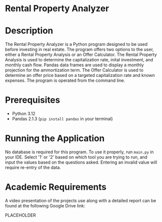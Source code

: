 # Rental Property Analyzer

# Description 
The Rental Property Analyzer is a Python program designed to be used before investing in real estate. The program offers two options to the user, either a Rental Property Analysis or an Offer Calculator. The Rental Property Analysis is used to determine the capitalization rate, inital investment, and monthly cash flow. Pandas data frames are used to display a monthly projection for the ammortization term. The Offer Calculator is used to determine an offer price based on a targeted capitalization rate and known expenses. The program is operated from the command line.

# Prerequisites
* Python 3.12
* Pandas 2.1.3 (`pip install pandas` in your terminal)

# Running the Application
No database is required for this program. To use it properly, run `main.py` in your IDE. Select '1' or '2' based on which tool you are trying to run, and input the values based on the questions asked. Entering an invalid value will require re-entry of the data.

# Academic Requirements
A video presentation of the projects use along with a detailed report can be found at the following Google Drive link:

PLACEHOLDER
